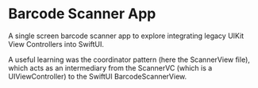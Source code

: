 # Barcode Scanner App

A single screen barcode scanner app to explore integrating legacy UIKit View Controllers into SwiftUI.

A useful learning was the coordinator pattern (here the ScannerView file), which acts as an intermediary from the ScannerVC (which is a UIViewController) to the SwiftUI BarcodeScannerView.
